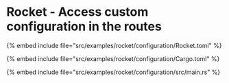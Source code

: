 # Rocket - Access custom configuration in the routes

{% embed include file="src/examples/rocket/configuration/Rocket.toml" %}

{% embed include file="src/examples/rocket/configuration/Cargo.toml" %}

{% embed include file="src/examples/rocket/configuration/src/main.rs" %}


